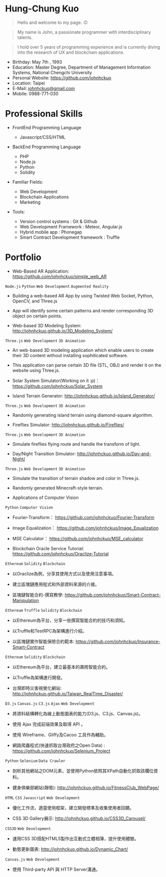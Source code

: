 # Hung-Chung Kuo

>Hello and welcome to my page. :D 

>My name is John, a passionate programmer with interdisciplinary talents.  

>I hold over 5 years of programming experience and is currently diving into the research of UX and blockchain applications. 

 - Birthday: May 7th , 1993
 - Education: Master Degree, Department of Management Information Systems, National Chengchi University
 - Personal Website: https://github.com/johnhckuo
 - Location: Taipei
 - E-Mail: johnhckuo@gmail.com
 - Mobile: 0988-771-030

# Professional Skills

 - FrontEnd Programming Language
   - Javascript/CSS/HTML
  
 - BackEnd Programming Language
   - PHP
   - Node.js
   - Python
   - Solidity
  
 - Familiar Fields: 
   - Web Development
   - Blockchain Applications
   - Marketing
 
 - Tools:
   - Version control systems : Git & Github
   - Web Development Framework : Meteor, Angular.js
   - Hybrid mobile app : Phonegap
   - Smart Contract Development framework : Truffle

# Portfolio<br>

- Web-Based AR Application: https://github.com/johnhckuo/simple_web_AR

 `Node.js` `Python` `Web Development` `Augmented Reality`

 - Building a web-based AR App by using Twisted Web Socket, Python, OpenCV, and Three.js
 - App will identify some certain patterns and render corresponding 3D object on certain points.
 
- Web-based 3D Modeling System: http://johnhckuo.github.io/3D_Modeling_System/

 `Three.js` `Web Development` `3D Animation`

 - An web-based 3D modeling application which enable users to create their 3D content without installing sophiticated software.
 - This application can parse certain 3D file (STL, OBJ) and render it on the website using Three.js. 

- Solar System Simulator(Working on it :p)：https://github.com/johnhckuo/Solar_System

- Island Terrain Generator: http://johnhckuo.github.io/Island_Generator/

 `Three.js` `Web Development` `3D Animation`

 - Randomly generating island terrain using diamond-square algorithm.
 
- Fireflies Simulator: http://johnhckuo.github.io/Fireflies/

 `Three.js` `Web Development` `3D Animation`

 - Simulate fireflies flying route and handle the transform of light.
 
- Day/Night Transition Simulator: http://johnhckuo.github.io/Day-and-Night/

 `Three.js` `Web Development` `3D Animation`
 
 - Simulate the transition of terrain shadow and color in Three.js.
 - Randomly generated Minecraft-style terrain.

- Applications of Computer Vision

 `Python` `Computer Vision`

 - Fourier-Transform： https://github.com/johnhckuo/Fourier-Transform
 - Image Equalization： https://github.com/johnhckuo/Image_Equalization
 - MSE Calculator： https://github.com/johnhckuo/MSE_calculator

- Blockchain Oracle Service Tutorial: https://github.com/johnhckuo/Oraclize-Tutorial
 
 `Ethereum` `Solidity` `Blockchain`
 
 - 以Oraclize為例，分享其使用方式以及使用注意事項。
 - 建立區塊鏈應用程式和外部資料來源的介接。
 
- 區塊鏈智能合約-撰寫教學: https://github.com/johnhckuo/Smart-Contract-Manipulation

 `Ethereum` `Truffle` `Solidity` `Blockchain`

 - 以Ethereum為平台，分享一些撰寫智能合約的技巧和須知。
 - 以Truffle和TestRPC為架構進行介紹。
 
- 以區塊鏈實作智能保險合約範本: https://github.com/johnhckuo/Insurance-Smart-Contract

 `Ethereum` `Solidity` `Blockchain`

 - 以Ethereum為平台，建立最基本的壽險智能合約。
 - 以Truffle為架構進行開發。
 

 
- 台灣即時災害視覺化網站: http://johnhckuo.github.io/Taiwan_RealTime_Disaster/

 `D3.js` `Canvas.js` `C3.js` `Ajax` `Web Development`
 
 - 將資料結構轉化為線上動態圖表的能力(D3.js、C3.js、Canvas.js)。
 - 使用 Ajax 完成前端效果及取得 API 。
 - 使用 Wireframe、Gliffy及Cacoo 工具作為輔助。
 
- 網路爬蟲程式(快速抓取台灣政府之Open Data) : https://github.com/johnhckuo/Selenium_Project

 `Python` `Selenium` `Data Crawler`

 - 剖析其他網站之DOM元素，並使用Python依照其XPath自動化抓取該欄位資料。
 
- 健身俱樂部網站(靜態): http://johnhckuo.github.io/FitnessClub_WebPage/

 `HTML` `CSS` `Javascript` `Web Development`

 - 優化工作流，適當使用框架，建立開發標準及收集使用者回饋。
 
- CSS 3D Gallery展示: http://johnhckuo.github.io/CSS3D_Carousel/

 `CSS3D` `Web Development`

 - 運用CSS 3D搭配HTML5製作出互動式立體相簿，提升使用體驗。
 
- 動態更新圖表: http://johnhckuo.github.io/Dynamic_Chart/

 `Canvas.js` `Web Development`

 - 使用 Third-party API 與 HTTP Server溝通。

